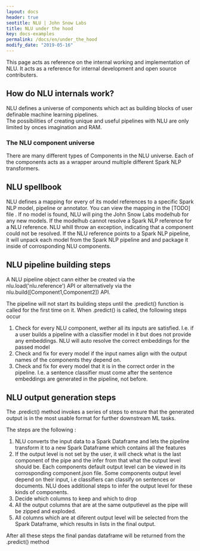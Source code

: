 ```yaml
---
layout: docs
header: true
seotitle: NLU | John Snow Labs
title: NLU under the hood
key: docs-examples
permalink: /docs/en/under_the_hood
modify_date: "2019-05-16"
---
```


<div class="main-docs" markdown="1"><div class="h3-box" markdown="1">

This page acts as reference on the internal working and implementation of NLU.
It acts as a reference for internal development and open source contributers.

</div><div class="h3-box" markdown="1">

## How do NLU internals work?

NLU defines a universe of components which act as building blocks of user definable machine learning pipelines.    
The possibilities of creating unique and useful pipelines with NLU are only limited by onces imagination and  RAM.    

</div><div class="h3-box" markdown="1">

### The NLU component universe
There are many different types of Components in the NLU universe.
Each of the components acts as a wrapper around multiple different Spark NLP transformers.

</div><div class="h3-box" markdown="1">

## NLU spellbook
NLU defines a mapping for every of its model references to a specific Spark NLP model, pipeline or annotator.
You can view the mapping in the [TODO] file .
If no model is found, NLU will ping the John Snow Labs modelhub for any new models.
If the modelhub cannot resolve a Spark NLP reference for a NLU reference. NLU whill throw an exception, indicating that a component could not be resolved.
If the NLU reference points to a Spark NLP pipeline, it will unpack each model from the Spark NLP pipeline and and package it inside of corrosponding NLU components.

</div><div class="h3-box" markdown="1">

## NLU pipeline building steps
A NLU pipeline object cann either be created via the nlu.load('nlu.reference') API
or alternatively via the nlu.build([Component1,Component2]) API.

The pipeline will not start its building steps until the .predict() function is called for the first time on it.
When .predict() is called, the following steps occur
1. Check for every NLU component, wether all its inputs are satisfied.
I.e. if a user builds a pipeline with a classifier model in it but does not provide any embeddings. NLU will auto resolve the correct embeddings for the passed model
2.  Check and fix for every model if the input names align with the output names of the components they depend on.
3. Check and fix for every model that it is in the correct order in the pipeline. I.e. a sentence classifier must come after the sentence embeddings are generated in the pipeline, not before.

</div><div class="h3-box" markdown="1">

## NLU output generation steps
The .predict() method invokes a series of steps to ensure that the generated output is in the most usable format for further downstream ML tasks.

The steps are the following :
1. NLU converts the input data to a Spark Dataframe and lets the pipeline transform it to a new Spark Dataframe which contains all the features
2. If the output level is not set by the user, it will check what is the last component of the pipe and the infer from that what the output level should be. Each components default output level can be viewed in its corrosponding component.json file.
    Some components output level depend on their input, i.e classifiers can classify on sentences or documents. NLU does additional steps to infer the output level for these kinds of components.
3. Decide which columns to keep and which to drop
4. All the output columns that are at the same outputlevel as the pipe will be zipped and exploded.
5. All columns which are at diferent output level will be selected from the Spark Dataframe, which results in lists in the final output.

After all these steps the final pandas dataframe will be returned from the .predict() method

</div></div>